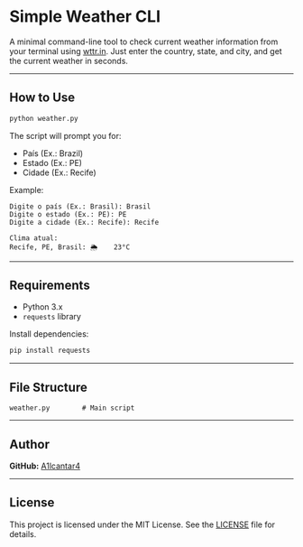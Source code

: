 # Simple Weather CLI

A minimal command-line tool to check current weather information from your terminal using [wttr.in](https://wttr.in). Just enter the country, state, and city, and get the current weather in seconds.

---

## How to Use

```bash
python weather.py
```

The script will prompt you for:

- País (Ex.: Brazil)
- Estado (Ex.: PE)
- Cidade (Ex.: Recife)

Example:

```
Digite o país (Ex.: Brasil): Brasil
Digite o estado (Ex.: PE): PE
Digite a cidade (Ex.: Recife): Recife

Clima atual:
Recife, PE, Brasil: 🌦    23°C
```

---

## Requirements

- Python 3.x
- `requests` library

Install dependencies:

```bash
pip install requests
```

---

## File Structure

```
weather.py        # Main script
```

---

## Author

**GitHub:** [A1lcantar4](https://github.com/A1lcantar4)

---

## License

This project is licensed under the MIT License. See the [LICENSE](./LICENSE) file for details.